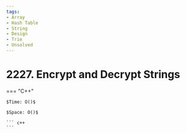 ```yaml
---
tags:
- Array
- Hash Table
- String
- Design
- Trie
- Unsolved
---
```



# 2227. Encrypt and Decrypt Strings

=== "C++"

    $Time: O()$

    $Space: O()$

    ``` c++
    ```